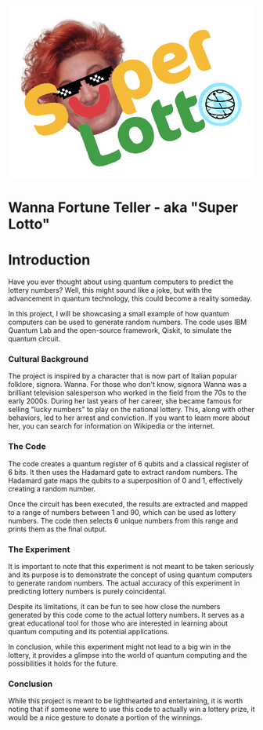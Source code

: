

![logo](./asset/logo.png)

# Wanna Fortune Teller - aka  "Super Lotto"

# Introduction

Have you ever thought about using quantum computers to predict the lottery numbers? Well, this might sound like a joke, but with the advancement in quantum technology, this could become a reality someday.

In this project, I will be showcasing a small example of how quantum computers can be used to generate random numbers. The code uses IBM Quantum Lab and the open-source framework, Qiskit, to simulate the quantum circuit.

### Cultural Background

The project is inspired by a character that is now part of Italian popular folklore, signora. Wanna. For those who don't know, signora Wanna was a brilliant television salesperson who worked in the field from the 70s to the early 2000s. During her last years of her career, she became famous for selling "lucky numbers" to play on the national lottery. This, along with other behaviors, led to her arrest and conviction. If you want to learn more about her, you can search for information on Wikipedia or the internet.

### The Code

The code creates a quantum register of 6 qubits and a classical register of 6 bits. It then uses the Hadamard gate to extract random numbers. The Hadamard gate maps the qubits to a superposition of 0 and 1, effectively creating a random number.

Once the circuit has been executed, the results are extracted and mapped to a range of numbers between 1 and 90, which can be used as lottery numbers. The code then selects 6 unique numbers from this range and prints them as the final output.

### The Experiment

It is important to note that this experiment is not meant to be taken seriously and its purpose is to demonstrate the concept of using quantum computers to generate random numbers. The actual accuracy of this experiment in predicting lottery numbers is purely coincidental.

Despite its limitations, it can be fun to see how close the numbers generated by this code come to the actual lottery numbers. It serves as a great educational tool for those who are interested in learning about quantum computing and its potential applications.

In conclusion, while this experiment might not lead to a big win in the lottery, it provides a glimpse into the world of quantum computing and the possibilities it holds for the future.

### Conclusion

While this project is meant to be lighthearted and entertaining, it is worth noting that if someone were to use this code to actually win a lottery prize, it would be a nice gesture to donate a portion of the winnings.
